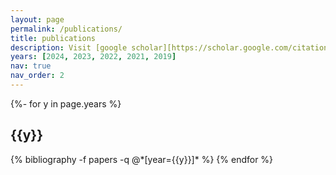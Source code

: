 ```yaml
---
layout: page
permalink: /publications/
title: publications
description: Visit [google scholar][https://scholar.google.com/citations?hl=en&user=GdK0RqkAAAAJ&view_op=list_works&sortby=pubdate] for the updated list of publications
years: [2024, 2023, 2022, 2021, 2019]
nav: true
nav_order: 2
---
```


<!-- _pages/publications.md -->
<div class="publications">

{%- for y in page.years %}
  <h2 class="year">{{y}}</h2>
  {% bibliography -f papers -q @*[year={{y}}]* %}
{% endfor %}

</div>
